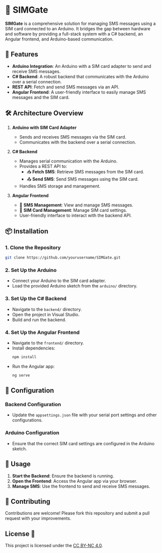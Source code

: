 # 📡 SIMGate

**SIMGate** is a comprehensive solution for managing SMS messages using a SIM card connected to an Arduino. It bridges the gap between hardware and software by providing a full-stack system with a C# backend, an Angular frontend, and Arduino-based communication. 

## 🚀 Features

- **Arduino Integration**: An Arduino with a SIM card adapter to send and receive SMS messages.
- **C# Backend**: A robust backend that communicates with the Arduino over a serial connection.
- **REST API**: Fetch and send SMS messages via an API.
- **Angular Frontend**: A user-friendly interface to easily manage SMS messages and the SIM card.

## 🛠️ Architecture Overview

1. **Arduino with SIM Card Adapter**
   - Sends and receives SMS messages via the SIM card.
   - Communicates with the backend over a serial connection.

2. **C# Backend**
   - Manages serial communication with the Arduino.
   - Provides a REST API to:
     - 📥 **Fetch SMS**: Retrieve SMS messages from the SIM card.
     - 📤 **Send SMS**: Send SMS messages using the SIM card.
   - Handles SMS storage and management.

3. **Angular Frontend**
   - 📱 **SMS Management**: View and manage SMS messages.
   - 🧾 **SIM Card Management**: Manage SIM card settings.
   - User-friendly interface to interact with the backend API.

## 📦 Installation

### 1. Clone the Repository
```bash
git clone https://github.com/yourusername/SIMGate.git
```

### 2. Set Up the Arduino
- Connect your Arduino to the SIM card adapter.
- Load the provided Arduino sketch from the `arduino/` directory.

### 3. Set Up the C# Backend
- Navigate to the `backend/` directory.
- Open the project in Visual Studio.
- Build and run the backend.

### 4. Set Up the Angular Frontend
- Navigate to the `frontend/` directory.
- Install dependencies:
  ```bash
  npm install
  ```
- Run the Angular app:
  ```bash
  ng serve
  ```

## 🔧 Configuration

### Backend Configuration
- Update the `appsettings.json` file with your serial port settings and other configurations.

### Arduino Configuration
- Ensure that the correct SIM card settings are configured in the Arduino sketch.

## 🚀 Usage

1. **Start the Backend**: Ensure the backend is running.
2. **Open the Frontend**: Access the Angular app via your browser.
3. **Manage SMS**: Use the frontend to send and receive SMS messages.

## 🤝 Contributing

Contributions are welcome! Please fork this repository and submit a pull request with your improvements.

## License 📄
This project is licensed under the [CC BY-NC 4.0](LICENSE.md).
